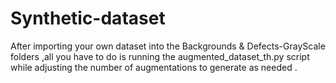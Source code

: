 # Synthetic-dataset

After importing your own dataset into the Backgrounds & Defects-GrayScale folders ,all you have to do is running the augmented_dataset_th.py script while adjusting the number of augmentations to generate as needed .
